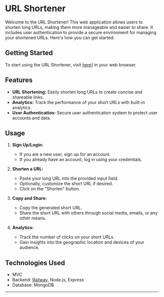 # URL Shortener

Welcome to the URL Shortener! This web application allows users to shorten long URLs, making them more manageable and easier to share. It includes user authentication to provide a secure environment for managing your shortened URLs. Here's how you can get started:

## Getting Started

To start using the URL Shortener, visit [here](https://url-shortner-z469.onrender.com)] in your web browser.

## Features

- **URL Shortening:** Easily shorten long URLs to create concise and shareable links.
- **Analytics:** Track the performance of your short URLs with built-in analytics.
- **User Authentication:** Secure user authentication system to protect user accounts and data.

## Usage

1. **Sign Up/Login:**
   - If you are a new user, sign up for an account.
   - If you already have an account, log in using your credentials.

2. **Shorten a URL:**
   - Paste your long URL into the provided input field.
   - Optionally, customize the short URL if desired.
   - Click on the "Shorten" button.

3. **Copy and Share:**
   - Copy the generated short URL.
   - Share the short URL with others through social media, emails, or any other means.

4. **Analytics:**
   - Track the number of clicks on your short URLs.
   - Gain insights into the geographic location and devices of your audience.

## Technologies Used

- MVC
- Backend: [Railway](https://railway.app/), Node.js, Express
- Database: MongoDB

---

